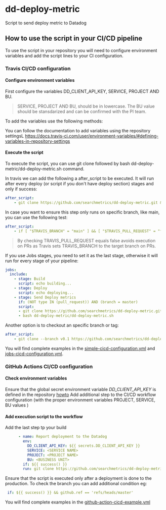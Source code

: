 # dd-deploy-metric
Script to send deploy metric to Datadog
## How to use the script in your CI/CD pipeline
To use the script in your repository you will need to configure environment variables and add the script lines to your CI configuration.

### Travis CI/CD configuration 

#### Configure environment variables
First configure the variables DD_CLIENT_API_KEY, SERVICE, PROJECT AND BU. 
> SERVICE, PROJECT AND BU, should be in lowercase. The BU value should be stansdarized and can be confirmed with the PI team. 

To add the variables use the following methods:

You can follow the documentation to add variables using the repository settingsL
https://docs.travis-ci.com/user/environment-variables/#defining-variables-in-repository-settings

#### Execute the script
To execute the script, you can use git clone followed by bash dd-deploy-metric/dd-deploy-metric.sh command.

In travis we can add the following a after_script to be executed. It will run after every deploy (or script if you don't have deploy section) stages and only if success:
```YAML
after_script:
    - git clone https://github.com/searchmetrics/dd-deploy-metric.git && bash dd-deploy-metric/dd-deploy-metric.sh
```
In case you want to ensure this step only runs on specific branch, like main, you can use the following test:
```YAML
after_script:
    - if [ "$TRAVIS_BRANCH" = "main" ] && [ "$TRAVIS_PULL_REQUEST" = "false" ]; then git clone https://github.com/searchmetrics/dd-deploy-metric.git ; bash dd-deploy-metric/dd-deploy-metric.sh; fi
```
> By checking TRAVIS_PULL_REQUEST equals false avoids execution on PRs as Travis sets TRAVIS_BRANCH to the target branch on PRs.

If you use Jobs stages, you need to set it as the last stage, otherwise it will run for every stage of your pipeline:
```YAML
jobs:
  include:
    - stage: Build
      script: echo building...
    - stage: Deploy
      script: echo deploying...
    - stage: Send Deploy metrics
      if: (NOT type IN (pull_request)) AND (branch = master)
      script:
      - git clone https://github.com/searchmetrics/dd-deploy-metric.git
      - bash dd-deploy-metric/dd-deploy-metric.sh
```

Another option is to checkout an specific branch or tag:
```YAML
after_script:
    - git clone --branch v0.1 https://github.com/searchmetrics/dd-deploy-metric.git && bash dd-deploy-metric/dd-deploy-metric.sh
```

You will find complete examples in the [simple-cicd-configuration.yml](simple-cicd-configuration.yml) and [jobs-cicd-configuration.yml](jobs-cicd-configuration.yml).

### GitHub Actions CI/CD configuration

#### Check environment variables
Ensure that the global secret environment variable *DD_CLIENT_API_KEY* is defined in the repository [howto](https://docs.github.com/en/free-pro-team@latest/actions/reference/encrypted-secrets) 
Add additional step to the CI/CD workflow configuration (with the proper environment variables PROJECT, SERVICE, BU values )

#### Add execution script to the workflow

Add the last step tp your build
```YAML
      - name: Report deployment to the Datadog
        env:
          DD_CLIENT_API_KEY: ${{ secrets.DD_CLIENT_API_KEY }}
          SERVICE: <SERVICE NAME>
          PROJECT: <PROJECT NAME>
          BU: <BUSINESS UNIT>
        if: ${{ success() }}
        run: git clone https://github.com/searchmetrics/dd-deploy-metric.git && bash dd-deploy-metric/dd-deploy-metric.sh
```
Ensure that the script is executed only after a deployment is done to the production.
To check the branch you can add additional condition eg:
```YAML
 if: ${{ success() }} && github.ref == 'refs/heads/master' 
```

You will find complete examples in the [github-action-cicd-example.yml](github-action-cicd-example.yml)
